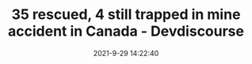 ---
"title": "35 rescued, 4 still trapped in mine accident in Canada - Devdiscourse"
"date": "2021-9-29 14:22:40"
"feed_name": "GOOGLENEWSMINING"
"feed_website": "https://news.google.com/search?q=mining%2Bincident&hl=en-US&gl=US&ceid=US:en"
"feed_rss": "https://news.google.com/rss/search?q=mining%2Bincident&hl=en-US&gl=US&ceid=US:en"
"link": "https://www.devdiscourse.com/article/international/1749350-35-rescued-4-still-trapped-in-mine-accident-in-canada"
"source": "{'href': 'https://www.devdiscourse.com', 'title': 'Devdiscourse'}"
"file": "_posts/2021-1-1-cd3fc6391327e2d6d9d562a88528eed47483cbc4.md"
"accident": "1"
"drilling": "1"
"dead": "0"
"injured": "0"
"arrested": "0"
"place": "unknown place"
"where": "unknown site"
"causes": "unknown"
"place_uri": "unknown place"
---